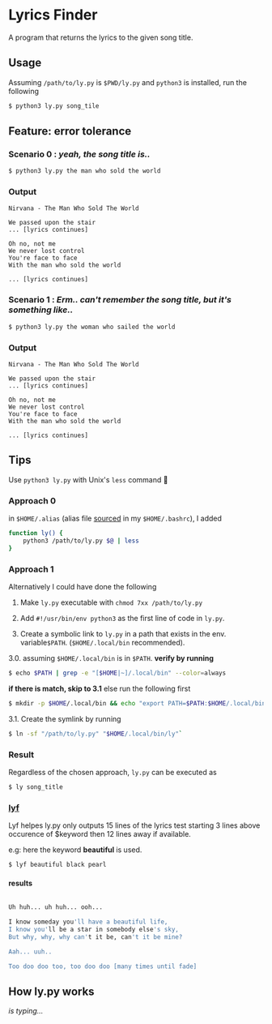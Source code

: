 # Lyrics Finder

A program that returns the lyrics to the given song title.

## Usage
Assuming `/path/to/ly.py` is `$PWD/ly.py` and `python3` is installed, run the following

```bash
$ python3 ly.py song_tile
```

## Feature: error tolerance

### Scenario 0 : *yeah, the song title is..*

```bash 
$ python3 ly.py the man who sold the world
```

### Output
```
Nirvana - The Man Who Sold The World

We passed upon the stair
... [lyrics continues]

Oh no, not me
We never lost control
You're face to face
With the man who sold the world

... [lyrics continues]
```

### Scenario 1 : *Erm.. can't remember the song title, but it's something like..*

```bash 
$ python3 ly.py the woman who sailed the world
```

### Output
```
Nirvana - The Man Who Sold The World

We passed upon the stair
... [lyrics continues]

Oh no, not me
We never lost control
You're face to face
With the man who sold the world

... [lyrics continues]
```

## Tips

Use `python3 ly.py` with Unix's `less` command 👻

### Approach 0
in `$HOME/.alias` (alias file [sourced](http://www.theunixschool.com/2012/04/what-is-sourcing-file.html) in my `$HOME/.bashrc`), I added

```bash
function ly() {
	python3 /path/to/ly.py $@ | less
}
```
### Approach 1
Alternatively I could have done the following

1. Make `ly.py` executable with `chmod 7xx /path/to/ly.py`

2. Add `#!/usr/bin/env python3` as the first line of code in `ly.py`.

3. Create a symbolic link to `ly.py` in a path that exists in the env. variable`$PATH`. (`$HOME/.local/bin` recommended).

3.0. assuming `$HOME/.local/bin` is in `$PATH`. **verify by running**
   
```bash 
$ echo $PATH | grep -e "[$HOME|~]/.local/bin" --color=always
```
   **if there is match, skip to 3.1** else run the following first
   
```bash 
$ mkdir -p $HOME/.local/bin && echo "export PATH=$PATH:$HOME/.local/bin" >> ~/.bashrc
```
3.1. Create the symlink by running
   
```bash 
$ ln -sf "/path/to/ly.py" "$HOME/.local/bin/ly"`
```
### Result

Regardless of the chosen approach, `ly.py` can be executed as

```bash
$ ly song_title
```

### [lyf](https://github.com/tati-z/.dotfiles/blob/9095247f54d12280a3118600d65598ee78191ab9/.alias#L62)

Lyf helpes ly.py only outputs 15 lines of the lyrics test starting 3 lines above occurence of $keyword then 12 lines away if available.

e.g: here the keyword **beautiful** is used.

```bash
$ lyf beautiful black pearl
```

#### results

```bash

Uh huh... uh huh... ooh...

I know someday you'll have a beautiful life,
I know you'll be a star in somebody else's sky,
But why, why, why can't it be, can't it be mine?

Aah... uuh..

Too doo doo too, too doo doo [many times until fade]


```

## How ly.py works
_is typing..._

